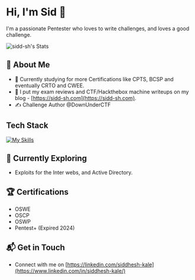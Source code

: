 # Hi, I'm Sid 👋

I'm a passionate Pentester who loves to write challenges, and loves a good challenge.

![sidd-sh's Stats](https://github-readme-stats.vercel.app/api?username=sidd-sh&theme=vue-dark&show_icons=true&hide_border=true&count_private=true)

## 🚀 About Me

- 🔭 Currently studying for more Certifications like CPTS, BCSP and eventually CRTO and CWEE.
- 📝 I put my exam reviews and CTF/Hackthebox machine writeups on my blog - [https://sidd-sh.com](https://sidd-sh.com).
- ✍️ Challenge Author @DownUnderCTF

## Tech Stack
[![My Skills](https://skillicons.dev/icons?i=js,python,java,bash)](https://skillicons.dev)

## 🌱 Currently Exploring

- Exploits for the Inter webs, and Active Directory.

 ## 🏆 Certifications
- OSWE
- OSCP
- OSWP
- Pentest+ (Expired 2024)

## 📬 Get in Touch

- Connect with me on [https://linkedin.com/siddhesh-kale](https://www.linkedin.com/in/siddhesh-kale/)


<!--
**sidd-sh/sidd-sh** is a ✨ _special_ ✨ repository because its `README.md` (this file) appears on your GitHub profile.

Here are some ideas to get you started:

- 🔭 I’m currently working on ...
- 🌱 I’m currently learning ...
- 👯 I’m looking to collaborate on ...
- 🤔 I’m looking for help with ...
- 💬 Ask me about ...
- 📫 How to reach me: ...
- 😄 Pronouns: ...
- ⚡ Fun fact: ...
-->
